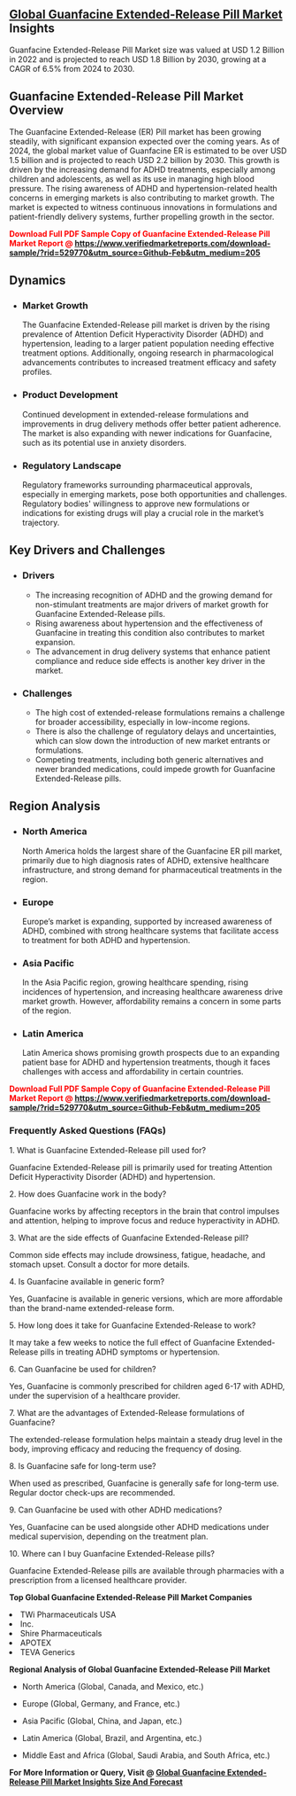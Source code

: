 <h2><a href="https://www.verifiedmarketreports.com/download-sample/?rid=529770&amp;utm_source=Github&amp;utm_medium=205" target="_blank">Global Guanfacine Extended-Release Pill Market</a> Insights</h2><p>Guanfacine Extended-Release Pill Market size was valued at USD 1.2 Billion in 2022 and is projected to reach USD 1.8 Billion by 2030, growing at a CAGR of 6.5% from 2024 to 2030.</p><p> <h2>Guanfacine Extended-Release Pill Market Overview</h2> <p>The Guanfacine Extended-Release (ER) Pill market has been growing steadily, with significant expansion expected over the coming years. As of 2024, the global market value of Guanfacine ER is estimated to be over USD 1.5 billion and is projected to reach USD 2.2 billion by 2030. This growth is driven by the increasing demand for ADHD treatments, especially among children and adolescents, as well as its use in managing high blood pressure. The rising awareness of ADHD and hypertension-related health concerns in emerging markets is also contributing to market growth. The market is expected to witness continuous innovations in formulations and patient-friendly delivery systems, further propelling growth in the sector.</p> <p><strong><p><span class=""><span style="color: #ff0000;"><strong>Download Full PDF Sample Copy of Guanfacine Extended-Release Pill Market Report</strong> @ </span><a href="https://www.verifiedmarketreports.com/download-sample/?rid=529770&amp;utm_source=Github-Feb&amp;utm_medium=205" target="_blank">https://www.verifiedmarketreports.com/download-sample/?rid=529770&amp;utm_source=Github-Feb&amp;utm_medium=205</a></span></p></strong></p> <h2>Dynamics</h2> <ul> <li><h3>Market Growth</h3> The Guanfacine Extended-Release pill market is driven by the rising prevalence of Attention Deficit Hyperactivity Disorder (ADHD) and hypertension, leading to a larger patient population needing effective treatment options. Additionally, ongoing research in pharmacological advancements contributes to increased treatment efficacy and safety profiles.</li> <li><h3>Product Development</h3> Continued development in extended-release formulations and improvements in drug delivery methods offer better patient adherence. The market is also expanding with newer indications for Guanfacine, such as its potential use in anxiety disorders.</li> <li><h3>Regulatory Landscape</h3> Regulatory frameworks surrounding pharmaceutical approvals, especially in emerging markets, pose both opportunities and challenges. Regulatory bodies' willingness to approve new formulations or indications for existing drugs will play a crucial role in the market’s trajectory.</li> </ul> <h2>Key Drivers and Challenges</h2> <ul> <li><h3>Drivers</h3> <ul> <li>The increasing recognition of ADHD and the growing demand for non-stimulant treatments are major drivers of market growth for Guanfacine Extended-Release pills.</li> <li>Rising awareness about hypertension and the effectiveness of Guanfacine in treating this condition also contributes to market expansion.</li> <li>The advancement in drug delivery systems that enhance patient compliance and reduce side effects is another key driver in the market.</li> </ul> </li> <li><h3>Challenges</h3> <ul> <li>The high cost of extended-release formulations remains a challenge for broader accessibility, especially in low-income regions.</li> <li>There is also the challenge of regulatory delays and uncertainties, which can slow down the introduction of new market entrants or formulations.</li> <li>Competing treatments, including both generic alternatives and newer branded medications, could impede growth for Guanfacine Extended-Release pills.</li> </ul> </li> </ul> <h2>Region Analysis</h2> <ul> <li><h3>North America</h3> North America holds the largest share of the Guanfacine ER pill market, primarily due to high diagnosis rates of ADHD, extensive healthcare infrastructure, and strong demand for pharmaceutical treatments in the region.</li> <li><h3>Europe</h3> Europe’s market is expanding, supported by increased awareness of ADHD, combined with strong healthcare systems that facilitate access to treatment for both ADHD and hypertension.</li> <li><h3>Asia Pacific</h3> In the Asia Pacific region, growing healthcare spending, rising incidences of hypertension, and increasing healthcare awareness drive market growth. However, affordability remains a concern in some parts of the region.</li> <li><h3>Latin America</h3> Latin America shows promising growth prospects due to an expanding patient base for ADHD and hypertension treatments, though it faces challenges with access and affordability in certain countries.</li> </ul> <p><strong><p><span class=""><span style="color: #ff0000;"><strong>Download Full PDF Sample Copy of Guanfacine Extended-Release Pill Market Report</strong> @ </span><a href="https://www.verifiedmarketreports.com/download-sample/?rid=529770&amp;utm_source=Github-Feb&amp;utm_medium=205" target="_blank">https://www.verifiedmarketreports.com/download-sample/?rid=529770&amp;utm_source=Github-Feb&amp;utm_medium=205</a></span></p></strong></p> <h3>Frequently Asked Questions (FAQs)</h3> <p>1. What is Guanfacine Extended-Release pill used for?</p> <p>Guanfacine Extended-Release pill is primarily used for treating Attention Deficit Hyperactivity Disorder (ADHD) and hypertension.</p> <p>2. How does Guanfacine work in the body?</p> <p>Guanfacine works by affecting receptors in the brain that control impulses and attention, helping to improve focus and reduce hyperactivity in ADHD.</p> <p>3. What are the side effects of Guanfacine Extended-Release pill?</p> <p>Common side effects may include drowsiness, fatigue, headache, and stomach upset. Consult a doctor for more details.</p> <p>4. Is Guanfacine available in generic form?</p> <p>Yes, Guanfacine is available in generic versions, which are more affordable than the brand-name extended-release form.</p> <p>5. How long does it take for Guanfacine Extended-Release to work?</p> <p>It may take a few weeks to notice the full effect of Guanfacine Extended-Release pills in treating ADHD symptoms or hypertension.</p> <p>6. Can Guanfacine be used for children?</p> <p>Yes, Guanfacine is commonly prescribed for children aged 6-17 with ADHD, under the supervision of a healthcare provider.</p> <p>7. What are the advantages of Extended-Release formulations of Guanfacine?</p> <p>The extended-release formulation helps maintain a steady drug level in the body, improving efficacy and reducing the frequency of dosing.</p> <p>8. Is Guanfacine safe for long-term use?</p> <p>When used as prescribed, Guanfacine is generally safe for long-term use. Regular doctor check-ups are recommended.</p> <p>9. Can Guanfacine be used with other ADHD medications?</p> <p>Yes, Guanfacine can be used alongside other ADHD medications under medical supervision, depending on the treatment plan.</p> <p>10. Where can I buy Guanfacine Extended-Release pills?</p> <p>Guanfacine Extended-Release pills are available through pharmacies with a prescription from a licensed healthcare provider.</p> </p><p><strong>Top Global Guanfacine Extended-Release Pill Market Companies</strong></p><div data-test-id=""><p><li>TWi Pharmaceuticals USA</li><li> Inc.</li><li> Shire Pharmaceuticals</li><li> APOTEX</li><li> TEVA Generics</li></p><div><strong>Regional Analysis of&nbsp;Global Guanfacine Extended-Release Pill Market</strong></div><ul><li dir="ltr"><p dir="ltr">North America&nbsp;(Global, Canada, and Mexico, etc.)</p></li><li dir="ltr"><p dir="ltr">Europe (Global, Germany, and France, etc.)</p></li><li dir="ltr"><p dir="ltr">Asia Pacific&nbsp;(Global, China, and Japan, etc.)</p></li><li dir="ltr"><p dir="ltr">Latin America&nbsp;(Global, Brazil, and Argentina, etc.)</p></li><li dir="ltr">Middle East and Africa&nbsp;(Global, Saudi Arabia, and South Africa, etc.)</li></ul><p><strong>For More Information or Query, Visit @&nbsp;</strong><strong><a href="https://www.verifiedmarketreports.com/product/guanfacine-extended-release-pill-market/?utm_source=Github&amp;utm_medium=205" target="_blank">Global Guanfacine Extended-Release Pill Market Insights Size And Forecast</a></strong></p></div>
